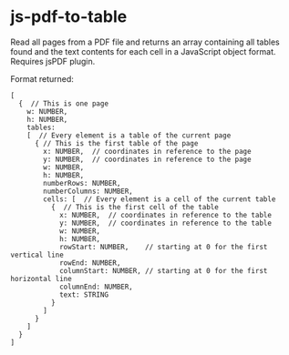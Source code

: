 # js-pdf-to-table
Read all pages from a PDF file and returns an array containing all tables found and the text contents for each cell in a JavaScript object format. Requires jsPDF plugin.

Format returned:

```
[
  {  // This is one page
    w: NUMBER,
    h: NUMBER,
    tables:
    [  // Every element is a table of the current page
      { // This is the first table of the page
        x: NUMBER,  // coordinates in reference to the page
        y: NUMBER,  // coordinates in reference to the page
        w: NUMBER,
        h: NUMBER,
        numberRows: NUMBER,
        numberColumns: NUMBER,
        cells: [  // Every element is a cell of the current table
          {  // This is the first cell of the table
            x: NUMBER,  // coordinates in reference to the table
            y: NUMBER,  // coordinates in reference to the table
            w: NUMBER,
            h: NUMBER,
            rowStart: NUMBER,    // starting at 0 for the first vertical line
            rowEnd: NUMBER,
            columnStart: NUMBER, // starting at 0 for the first horizontal line
            columnEnd: NUMBER,
            text: STRING
          }
        ]
      }
    ]
  }
]
```
